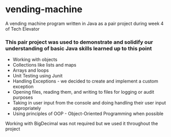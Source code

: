 # vending-machine
A vending machine program written in Java as a pair project during week 4 of Tech Elevator

###  This pair project was used to demonstrate and solidify our understanding of basic Java skills learned up to this point

 - Working with objects
 - Collections like lists and maps
 - Arrays and loops
 - Unit Testing using Junit
 - Handling Exceptions - we decided to create and implement a custom exception
 - Opening files, reading them, and writing to files for logging or audit purposes
 - Taking in user input from the console and doing handling their user input appropriately
 - Using principles of OOP - Object-Oriented Programming when possible

 
 Working with BigDecimal was not required but we used it throughout the project